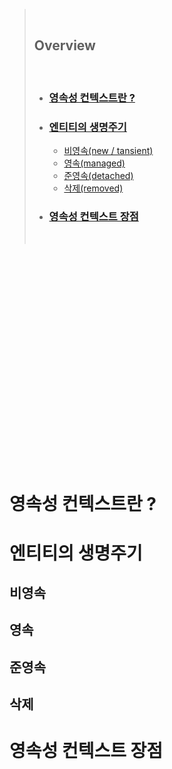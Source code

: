 > <br>
>
> ## **Overview**
>
> <br>
>
> - ### [**영속성 컨텍스트란 ?**](#영속성-컨텍스트란)
>
> - ### [**엔티티의 생명주기**](#엔티티의-생명주기)
>
>   - [비영속(new / tansient)](#비영속)
>   - [영속(managed)](#영속)
>   - [준영속(detached)](#준영속)
>   - [삭제(removed)](#삭제)
>
> - ### [**영속성 컨텍스트 장점**](#영속성-컨텍스트-장점)
>
> <br>

<br />
<br />
<br />
<br />
<br />
<br />
<br />
<br />
<br />
<br />
<br />
<br />
<br />
<br />
<br />
<br />
<br />
<br />
<br />
<br />

# **영속성 컨텍스트란 ?**

# **엔티티의 생명주기**

## 비영속

## 영속

## 준영속

## 삭제

# **영속성 컨텍스트 장점**
